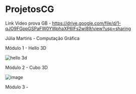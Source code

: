 # ProjetosCG

Link Video prova GB - https://drive.google.com/file/d/1-qJO9FGppGSPaFW0YWphaXP6IFs2wi89/view?usp=sharing

Júlia Martins - Computação Gráfica

Módulo 1 - Hello 3D

![hello 3d](https://github.com/user-attachments/assets/7a8024a1-5402-412a-85db-f2707c7dd8cd)

Módulo 2 - Cubo 3D

![image](https://github.com/user-attachments/assets/e1846551-f7ee-4b58-9429-551ca496ebe9)

Módulo 3 - 
